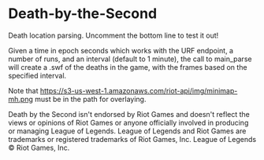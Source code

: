 # Death-by-the-Second
Death location parsing. Uncomment the bottom line to test it out! 

Given a time in epoch seconds which works with the URF endpoint, a number of runs, and an interval (default to 1 minute), the call to main_parse will create a .swf of the deaths in the game, with the frames based on the specified interval.

Note that https://s3-us-west-1.amazonaws.com/riot-api/img/minimap-mh.png must be in the path for overlaying.

Death by the Second isn't endorsed by Riot Games and doesn't reflect the views or opinions of Riot Games or anyone officially involved in producing or managing League of Legends. League of Legends and Riot Games are trademarks or registered trademarks of Riot Games, Inc. League of Legends © Riot Games, Inc.
